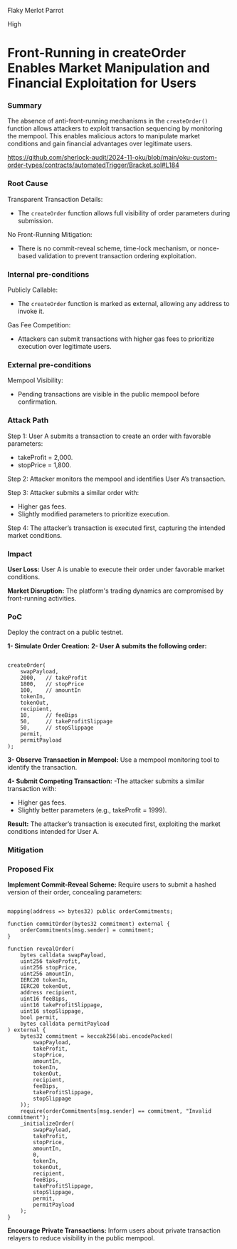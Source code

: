 Flaky Merlot Parrot

High

# Front-Running in createOrder Enables Market Manipulation and Financial Exploitation for Users

### Summary

The absence of anti-front-running mechanisms in the `createOrder()` function allows attackers to exploit transaction sequencing by monitoring the mempool. This enables malicious actors to manipulate market conditions and gain financial advantages over legitimate users.

https://github.com/sherlock-audit/2024-11-oku/blob/main/oku-custom-order-types/contracts/automatedTrigger/Bracket.sol#L184

### Root Cause

Transparent Transaction Details:
- The `createOrder` function allows full visibility of order parameters during submission.

No Front-Running Mitigation:
- There is no commit-reveal scheme, time-lock mechanism, or nonce-based validation to prevent transaction ordering exploitation.

### Internal pre-conditions

Publicly Callable:
- The `createOrder` function is marked as external, allowing any address to invoke it.

Gas Fee Competition:
- Attackers can submit transactions with higher gas fees to prioritize execution over legitimate users.

### External pre-conditions

Mempool Visibility:
- Pending transactions are visible in the public mempool before confirmation.

### Attack Path

Step 1: User A submits a transaction to create an order with favorable parameters:
- takeProfit = 2,000.
- stopPrice = 1,800.

Step 2: Attacker monitors the mempool and identifies User A’s transaction.

Step 3: Attacker submits a similar order with:
- Higher gas fees.
- Slightly modified parameters to prioritize execution.

Step 4: The attacker’s transaction is executed first, capturing the intended market conditions.


### Impact

**User Loss:**
User A is unable to execute their order under favorable market conditions.

**Market Disruption:**
The platform's trading dynamics are compromised by front-running activities.

### PoC

Deploy the contract on a public testnet.

**1- Simulate Order Creation:**
**2- User A submits the following order:**
```solidity

createOrder(
    swapPayload,
    2000,   // takeProfit
    1800,   // stopPrice
    100,    // amountIn
    tokenIn,
    tokenOut,
    recipient,
    10,     // feeBips
    50,     // takeProfitSlippage
    50,     // stopSlippage
    permit,
    permitPayload
);
```
**3- Observe Transaction in Mempool:**
Use a mempool monitoring tool to identify the transaction.

**4- Submit Competing Transaction:**
-The attacker submits a similar transaction with:
 - Higher gas fees.
 - Slightly better parameters (e.g., takeProfit = 1999).

**Result:**
The attacker’s transaction is executed first, exploiting the market conditions intended for User A.


### Mitigation

### Proposed Fix
**Implement Commit-Reveal Scheme:**
Require users to submit a hashed version of their order, concealing parameters:

```solidity

mapping(address => bytes32) public orderCommitments;

function commitOrder(bytes32 commitment) external {
    orderCommitments[msg.sender] = commitment;
}

function revealOrder(
    bytes calldata swapPayload,
    uint256 takeProfit,
    uint256 stopPrice,
    uint256 amountIn,
    IERC20 tokenIn,
    IERC20 tokenOut,
    address recipient,
    uint16 feeBips,
    uint16 takeProfitSlippage,
    uint16 stopSlippage,
    bool permit,
    bytes calldata permitPayload
) external {
    bytes32 commitment = keccak256(abi.encodePacked(
        swapPayload,
        takeProfit,
        stopPrice,
        amountIn,
        tokenIn,
        tokenOut,
        recipient,
        feeBips,
        takeProfitSlippage,
        stopSlippage
    ));
    require(orderCommitments[msg.sender] == commitment, "Invalid commitment");
    _initializeOrder(
        swapPayload,
        takeProfit,
        stopPrice,
        amountIn,
        0,
        tokenIn,
        tokenOut,
        recipient,
        feeBips,
        takeProfitSlippage,
        stopSlippage,
        permit,
        permitPayload
    );
}
```

**Encourage Private Transactions:**
Inform users about private transaction relayers to reduce visibility in the public mempool.